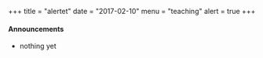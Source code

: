 +++
title = "alertet"
date = "2017-02-10"
menu = "teaching"
alert = true
+++

#### Announcements
- nothing yet

